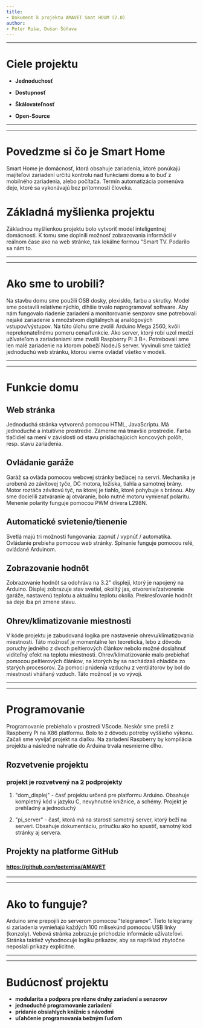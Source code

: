 ```yaml
---
title:
- Dokument k projektu AMAVET Smat HOUM (2.0)
author:
- Peter Riša, Dušan Šúňava
---
```


---

# Ciele projektu

* **Jednoduchosť**

* **Dostupnosť**

* **Škálovateľnosť**

* **Open-Source**

---
---

# Povedzme si čo je Smart Home
Smart Home je domácnosť, ktorá obsahuje zariadenia, ktoré ponúkajú majiteľovi zariadení určitú kontrolu nad funkciami domu a to buď z mobilného zariadenia, alebo počítača. Termín automatizácia pomenúva deje, ktoré sa vykonávajú bez prítomnosti človeka.



# Základná myšlienka projektu
Základnou myšlienkou projektu bolo vytvoriť model inteligentnej domácnosti. K tomu sme doplnili možnosť zobrazovania informácií v reálnom čase ako na web stránke, tak lokálne formou "Smart TV. Podarilo sa nám to.

---
---

# Ako sme to urobili?
 Na stavbu domu sme použili OSB dosky, plexisklo, farbu a skrutky. Model sme postavili relatívne rýchlo, dlhšie trvalo naprogramovať software. Aby nám fungovalo riadenie zariadení a monitorovanie senzorov sme potrebovali nejaké zariadenie s množstvom digitálnych aj analógových vstupov/výstupov. Na túto úlohu sme zvolili Arduino Mega 2560, kvôli neprekonateľnému pomeru cena/funkcie. Ako server, ktorý robí uzol medzi užívateľom a zariadeniami sme zvolili Raspberry Pi 3 B+. Potrebovali sme len malé zariadenie na ktorom pobeží NodeJS server. Vyvinuli sme taktiež jednoduchú web stránku, ktorou vieme ovládať všetko v modeli.

---
---

# Funkcie domu

## Web stránka
Jednoduchá stránka vytvorená pomocou HTML, JavaScriptu.
Má jednoduché a intuitívne prostredie. Zámerne má tmavšie prostredie.
Farba tlačidiel sa mení v závislosti od stavu prisláchajúcich koncových polôh, resp. stavu zariadenia.

## Ovládanie garáže
Garáž sa ovláda pomocou webovej stránky bežiacej na servri.
Mechanika je urobená zo závitovej tyče, DC motora, ložiska, tiahla a samotnej brány.
Motor roztáča závitovú tyč, na ktorej je tiahlo, ktoré pohybuje s bránou.
Aby sme docielili zatváranie aj otváranie, bolo nutné motoru vymienať polaritu. Menenie polarity  funguje pomocou PWM drivera L298N.

## Automatické svietenie/tienenie
Svetlá majú tri možnosti fungovania: zapnúť / vypnúť / automatika. Ovládanie prebieha pomocou web stránky.
Spínanie funguje pomocou relé, ovládané Arduinom.

## Zobrazovanie hodnôt
Zobrazovanie hodnôt sa odohráva na 3.2" displeji, ktorý je napojený na Arduino.
Displej zobrazuje stav svetiel, okolitý jas, otvorenie/zatvorenie garáže, nastavenú teplotu a aktuálnu teplotu okolia.
Prekresľovanie hodnôt sa deje iba pri zmene stavu.

## Ohrev/klimatizovanie miestnosti
V kóde projektu je zabudovaná logika pre nastavenie ohrevu/klimatizovania miestnosti. Táto možnosť je momentálne len teoretická, lebo z dôvodu poruchy jedného z dvoch peltierových článkov nebolo možné dosiahnuť viditeľný efekt na teplotu miestnosti.
Ohrev/klimatizovanie malo prebiehať pomocou peltierových článkov, na ktorých by sa nachádzali chladiče zo starých procesorov. Za pomoci prúdenia vzduchu z ventilátorov by bol do miestnosti vháňaný vzduch.
Táto možnosť je vo vývoji.

---
---

# Programovanie
Programovanie prebiehalo v prostredí VScode. Neskôr sme prešli z Raspberry Pi na X86 platformu. Bolo to z dôvodu potreby vyššieho výkonu. Začali sme vyvíjať projekt na diaľku. Na zariadení Raspberry by kompilácia projektu a následné nahratie do Arduina trvala nesmierne dlho.

## Rozvetvenie projektu

### projekt je rozvetvený na 2 podprojekty

 1. "dom_displej" - časť projektu určená pre platformu Arduino. Obsahuje kompletný kód v jazyku C, nevyhnutné knižnice, a schémy. Projekt je prehľadný a jednoduchý

 2. "pi_server" - časť, ktorá  má na starosti samotný server, ktorý beží na serveri. Obsahuje dokumentáciu, príručku ako ho spustiť, samotný kód stránky aj servera.

## Projekty na platforme GitHub
####  https://github.com/peterrisa/AMAVET

---
---

# Ako to funguje?
Arduino sme prepojili zo serverom pomocou "telegramov". Tieto telegramy si zariadenia vymieňajú každých 100 milisekúnd pomocou USB linky (konzoly). Vebová stránka zobrazuje príchodzie informácie užívateľovi. Stránka taktiež vyhodnocuje logiku príkazov, aby sa napríklad zbytočne neposlali príkazy explicitne.

---
---

# Budúcnosť projektu
- **modularita a podpora pre rôzne druhy zariadení a senzorov**
- **jednoduché programovanie zariadení**
- **pridanie obsiahlych knižníc s návodmi**
- **uľahčenie programovania bežným ľuďom**
